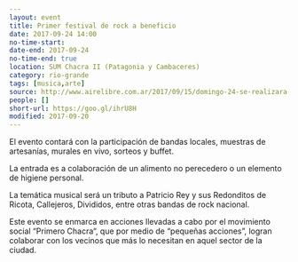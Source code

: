 ```yaml
---
layout: event 
title: Primer festival de rock a beneficio
date: 2017-09-24 14:00
no-time-start: 
date-end: 2017-09-24
no-time-end: true
location: SUM Chacra II (Patagonia y Cambaceres)
category: rio-grande
tags: [musica,arte]
source: http://www.airelibre.com.ar/2017/09/15/domingo-24-se-realizara-festival-rock-beneficio-rio-grande/
people: []
short-url: https://goo.gl/ihrU8H
modified: 2017-09-20
---
```



El evento contará con la participación de bandas locales, muestras de artesanías, murales en vivo, sorteos y buffet. 

La entrada es a colaboración de un alimento no perecedero o un elemento de higiene personal. 

La temática musical será un tributo a Patricio Rey y sus Redonditos de Ricota, Callejeros, Divididos, entre otras bandas de rock nacional.

Este evento se enmarca en acciones llevadas a cabo por el movimiento social “Primero Chacra“, que por medio de “pequeñas acciones”, logran colaborar con los vecinos que más lo necesitan en aquel sector de la ciudad.